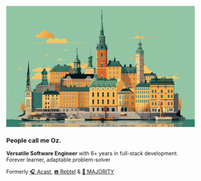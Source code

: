 ![](/assets/stlm.png)

### People call me Oz.

**Versatile Software Engineer** with 6+ years in full-stack development. Forever learner, adaptable problem-solver

Formerly [🎧 Acast](https://www.acast.com/), [☎️ Rebtel](https://www.rebtel.com/en/) & [🏦 MAJORITY](https://majority.com/en)

<!--
**oduvenci/oduvenci** is a ✨ _special_ ✨ repository because its `README.md` (this file) appears on your GitHub profile.

Here are some ideas to get you started:

- 🔭 I’m currently working on ...
- 🌱 I’m currently learning ...
- 👯 I’m looking to collaborate on ...
- 🤔 I’m looking for help with ...
- 💬 Ask me about ...
- 📫 How to reach me: ...
- 😄 Pronouns: ...
- ⚡ Fun fact: ...
-->
